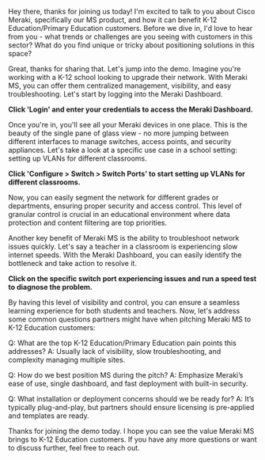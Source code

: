 Hey there, thanks for joining us today! I'm excited to talk to you about Cisco Meraki, specifically our MS product, and how it can benefit K-12 Education/Primary Education customers. Before we dive in, I'd love to hear from you - what trends or challenges are you seeing with customers in this sector? What do you find unique or tricky about positioning solutions in this space?

Great, thanks for sharing that. Let's jump into the demo. Imagine you're working with a K-12 school looking to upgrade their network. With Meraki MS, you can offer them centralized management, visibility, and easy troubleshooting. Let's start by logging into the Meraki Dashboard.

**Click 'Login' and enter your credentials to access the Meraki Dashboard.**

Once you're in, you'll see all your Meraki devices in one place. This is the beauty of the single pane of glass view - no more jumping between different interfaces to manage switches, access points, and security appliances. Let's take a look at a specific use case in a school setting: setting up VLANs for different classrooms.

**Click 'Configure > Switch > Switch Ports' to start setting up VLANs for different classrooms.**

Now, you can easily segment the network for different grades or departments, ensuring proper security and access control. This level of granular control is crucial in an educational environment where data protection and content filtering are top priorities.

Another key benefit of Meraki MS is the ability to troubleshoot network issues quickly. Let's say a teacher in a classroom is experiencing slow internet speeds. With the Meraki Dashboard, you can easily identify the bottleneck and take action to resolve it.

**Click on the specific switch port experiencing issues and run a speed test to diagnose the problem.**

By having this level of visibility and control, you can ensure a seamless learning experience for both students and teachers. Now, let's address some common questions partners might have when pitching Meraki MS to K-12 Education customers:

Q: What are the top K-12 Education/Primary Education pain points this addresses?
A: Usually lack of visibility, slow troubleshooting, and complexity managing multiple sites.

Q: How do we best position MS during the pitch?
A: Emphasize Meraki’s ease of use, single dashboard, and fast deployment with built-in security.

Q: What installation or deployment concerns should we be ready for?
A: It’s typically plug-and-play, but partners should ensure licensing is pre-applied and templates are ready.

Thanks for joining the demo today. I hope you can see the value Meraki MS brings to K-12 Education customers. If you have any more questions or want to discuss further, feel free to reach out.